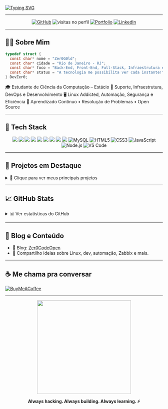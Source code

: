 <!-- Banner Topo -->
<!-- Tentando Criar -->

<!-- Typing SVG -->
[![Typing SVG](https://readme-typing-svg.demolab.com?font=Fira+Code&pause=1000&color=07F714&width=435&lines=Zer0+Aqui!+;Zer0+Here!;Dev+%7C+FullStack+%7C+Infra+%7C+Linux+)](https://git.io/typing-svg)

---

<p align="center">
  <a href="https://github.com/Zer0G0ld"><img alt="GitHub" src="https://img.shields.io/github/followers/Zer0G0ld?label=Seguidores&style=for-the-badge&logo=github" /></a>
  <img src="https://komarev.com/ghpvc/?username=Zer0G0ld&style=for-the-badge&color=green" alt="visitas no perfil"/>
	  <a href="https://zerodev-blush.vercel.app/"><img alt="Portfolio" src="https://img.shields.io/badge/Portfolio-000?style=for-the-badge&logo=vercel&logoColor=white" /></a>
  <a href="https://www.linkedin.com/in/theuzer0"><img alt="LinkedIn" src="https://img.shields.io/badge/LinkedIn-0A66C2?style=for-the-badge&logo=linkedin&logoColor=white" /></a>
</p>

---

## 👨‍💻 Sobre Mim

```c
typedef struct {
  const char* nome = "Zer0G0ld";
  const char* cidade = "Rio de Janeiro - RJ";
  const char* foco = "Back-End, Front-End, Full-Stack, Infraestrutura e Segurança";
  const char* status = "A tecnologia me possibilita ver cada instante!";
} DevZer0;
````

🎓 Estudante de Ciência da Computação – Estácio
💼 Suporte, Infraestrutura, DevOps e Desenvolvimento
🖥️ Linux Addicted, Automação, Segurança e Eficiência
🧠 Aprendizado Contínuo • Resolução de Problemas • Open Source

---

## 🧰 Tech Stack

<div align="center">
  <img src="https://img.shields.io/badge/Linux-FCC624?style=for-the-badge&logo=linux&logoColor=black" />
  <img src="https://img.shields.io/badge/Python-3676AB?style=for-the-badge&logo=python&logoColor=white" />
  <img src="https://img.shields.io/badge/C-A8B9CC?style=for-the-badge&logo=c&logoColor=black" />
  <img src="https://img.shields.io/badge/Go-00ADD8?style=for-the-badge&logo=go&logoColor=white" />
  <img src="https://img.shields.io/badge/NestJS-E0234E?style=for-the-badge&logo=nestjs&logoColor=white" />
  <img src="https://img.shields.io/badge/Next.js-000000?style=for-the-badge&logo=next.js&logoColor=white" />
  <img src="https://img.shields.io/badge/PostgreSQL-336791?style=for-the-badge&logo=postgresql&logoColor=white" />
  <img src="https://img.shields.io/badge/Docker-0db7ed?style=for-the-badge&logo=docker&logoColor=white" />
  <img src="https://img.shields.io/badge/Zabbix-D40000?style=for-the-badge&logo=zabbix&logoColor=white" />
  <img alt="MySQL" src="https://img.shields.io/badge/MySQL-4479A1?style=for-the-badge&logo=mysql&logoColor=white" />
  <img alt="HTML5" src="https://img.shields.io/badge/HTML5-E34F26?style=for-the-badge&logo=html5&logoColor=white" />
  <img alt="CSS3" src="https://img.shields.io/badge/CSS3-1572B6?style=for-the-badge&logo=css3&logoColor=white" />
  <img alt="JavaScript" src="https://img.shields.io/badge/JavaScript-F7DF1E?style=for-the-badge&logo=javascript&logoColor=black" />
  <img alt="Node.js" src="https://img.shields.io/badge/Node.js-339933?style=for-the-badge&logo=nodedotjs&logoColor=white" />
  <img alt="VS Code" src="https://img.shields.io/badge/VS%20Code-007ACC?style=for-the-badge&logo=visualstudiocode&logoColor=white" />
  
</div>

---

## 🚀 Projetos em Destaque

<details>
  <summary>📂 Clique para ver meus principais projetos</summary>

| Projeto                                                    | Descrição                                |
| ---------------------------------------------------------- | ---------------------------------------- |
| **[Zer0S](https://github.com/Zer0G0ld/Zer0S)**             | 🧠 Sistema Operacional em C              |
| **[Zer0View](https://github.com/Zer0G0ld/Zer0View)**       | 🖼️ Visualizador de imagens em PyQt      |
| **[Zer0Finance](https://github.com/Zer0G0ld/Zer0Finance)** | 💸 App de finanças estilo Nubank         |
| **[zbx-t00lkit](https://github.com/Zer0G0ld/zbx-t00lkit)** | 📡 Templates e scripts para Zabbix       |
| **[Painelzinho](https://github.com/Zer0G0ld/Painelzinho)** | 📺 Plugin para OBS com animações         |
| **[Control](https://github.com/Zer0G0ld/Control)**         | 🗂️ Sistema de controle de toner e peças |
| **[zer0win-tweaks](https://github.com/Zer0G0ld/zer0win-tweaks)**         | 🛠️ Um sistema para otimizar windows |

</details>

---

## 📈 GitHub Stats

<details>
<summary>📊 Ver estatísticas do GitHub</summary>
<p align="center">
  <img height="180em" src="https://github-readme-stats.vercel.app/api?username=Zer0G0ld&show_icons=true&theme=radical&count_private=true" />
  <img height="180em" src="https://github-readme-stats.vercel.app/api/top-langs/?username=Zer0G0ld&layout=compact&theme=radical&langs_count=10" />
</p>

 <picture>
  <source media="(prefers-color-scheme: dark)" srcset="https://raw.githubusercontent.com/Francine02/Francine02/output/pacman-contribution-graph-dark.svg">
  <source media="(prefers-color-scheme: light)" srcset="https://raw.githubusercontent.com/Francine02/Francine02/output/pacman-contribution-graph.svg">
  <img alt="pacman contribution graph" src="https://raw.githubusercontent.com/Francine02/Francine02/output/pacman-contribution-graph.svg">
</picture>

![Snake](https://raw.githubusercontent.com/ThaTiemsz/ThaTiemsz/output/snake.svg)
</details>

---

## 📝 Blog e Conteúdo

* 🔗 Blog: [Zer0CodeOpen](https://abre.ai/zer0codeopen)
* 💬 Compartilho ideias sobre Linux, dev, automação, Zabbix e mais.

---

## ☕ Me chama pra conversar

[![BuyMeACoffee](https://img.shields.io/badge/-Buy%20Me%20a%20Coffee-FFDD00?style=for-the-badge\&logo=buymeacoffee\&logoColor=black)](https://buymeacoffee.com/zer0.g0ld)

---

<p align="center">
  <img src="https://media.tenor.com/0AV4bC0UDRkAAAAd/coding.gif" width="300px" />
</p>

<p align="center"><b>Always hacking. Always building. Always learning. ⚡</b></p>
